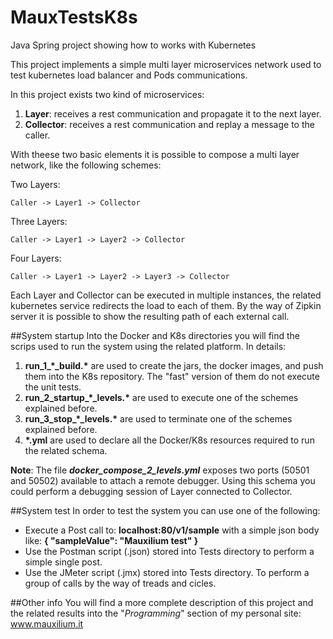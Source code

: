 # MauxTestsK8s
Java Spring project showing how to works with Kubernetes

This project implements a simple multi layer microservices network used to test kubernetes load balancer and Pods communications.

In this project exists two kind of microservices:
1) <b>Layer</b>: receives a rest communication and propagate it to the next layer.
2) <b>Collector</b>: receives a rest communication and replay a message to the caller.

With theese two basic elements it is possible to compose a multi layer network, like the following schemes:

Two Layers:

    Caller -> Layer1 -> Collector

Three Layers:

    Caller -> Layer1 -> Layer2 -> Collector

Four Layers:

    Caller -> Layer1 -> Layer2 -> Layer3 -> Collector

Each Layer and Collector can be executed in multiple instances, the related kubernetes service redirects the load to each of them.
By the way of Zipkin server it is possible to show the resulting path of each external call.

##System startup
Into the Docker and K8s directories you will find the scrips used to run the system using the related platform.
In details:
1) <b>run_1_\*_build.\*</b> are used to create the jars, the docker images, and push them into the K8s repository. The "fast" version of them do not execute the unit tests.
2) <b>run_2_startup_\*_levels.\*</b> are used to execute one of the schemes explained before.
3) <b>run_3_stop_\*_levels.\*</b> are used to terminate one of the schemes explained before.
4) <b>*.yml</b> are used to declare all the Docker/K8s resources required to run the related schema.

<b>Note</b>:
The file <b><i>docker_compose_2_levels.yml</i></b> exposes two ports (50501 and 50502) available to attach a remote debugger. Using this schema you could perform a debugging session of  Layer connected to Collector.


##System test
In order to test the system you can use one of the following:

* Execute a Post call to: <b>localhost:80/v1/sample</b>
with a simple json body like: <b>{ "sampleValue": "Mauxilium test" }</b>
* Use the Postman script (.json) stored into Tests directory to perform a simple single post.
* Use the JMeter script (.jmx) stored into Tests directory. To perform a group of calls by the way of treads and cicles. 



##Other info
You will find a more complete description of this project and the related results into the "<i>Programming</i>" section of my personal site:
www.mauxilium.it